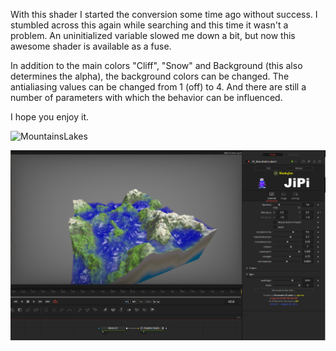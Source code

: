 With this shader I started the conversion some time ago without success. I stumbled across this again while searching and this time it wasn't a problem. An uninitialized variable slowed me down a bit, but now this awesome shader is available as a fuse.

In addition to the main colors "Cliff", "Snow" and Background (this also determines the alpha), the background colors can be changed. The antialiasing values can be changed from 1 (off) to 4. And there are still a number of parameters with which the behavior can be influenced.

I hope you enjoy it.

![MountainsLakes](https://user-images.githubusercontent.com/78935215/187472791-ae84973b-10e9-4945-8b45-2ea661b12b0a.gif)


[![Screenshot](MountainsLakes_screenshot.png)](https://www.shadertoy.com/view/7tSSDD "View on Shadertoy.com")